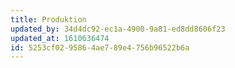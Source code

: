```yaml
---
title: Produktion
updated_by: 34d4dc92-ec1a-4900-9a81-ed8dd8606f23
updated_at: 1610636474
id: 5253cf02-9586-4ae7-89e4-756b96522b6a
---
```

